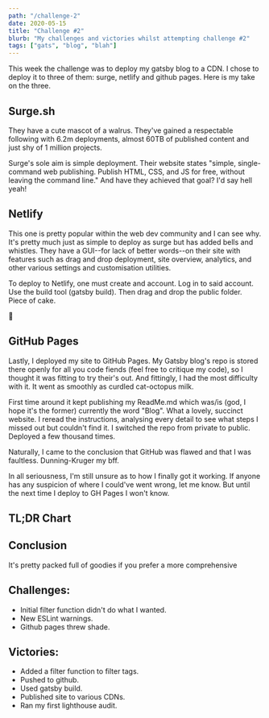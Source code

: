 ```yaml
---
path: "/challenge-2"
date: 2020-05-15
title: "Challenge #2"
blurb: "My challenges and victories whilst attempting challenge #2"
tags: ["gats", "blog", "blah"]
---
```


This week the challenge was to deploy my gatsby blog to a CDN. I chose to deploy it to three of them: surge, netlify and github pages. Here is my take on the three.

## Surge.sh

They have a cute mascot of a walrus. They've gained a respectable following with 6.2m deployments, almost 60TB of published content and just shy of 1 million projects.

Surge's sole aim is simple deployment. Their website states "simple, single-command web publishing. Publish HTML, CSS, and JS for free, without leaving the command line." And have they achieved that goal? I'd say hell yeah!

## Netlify

This one is pretty popular within the web dev community and I can see why. It's pretty much just as simple to deploy as surge but has added bells and whistles. They have a GUI--for lack of better words--on their site with features such as drag and drop deployment, site overview, analytics, and other various settings and customisation utilities.

To deploy to Netlify, one must create and account. Log in to said account. Use the build tool (gatsby build). Then drag and drop the public folder. Piece of cake.

🍰

## GitHub Pages

Lastly, I deployed my site to GitHub Pages. My Gatsby blog's repo is stored there openly for all you code fiends (feel free to critique my code), so I thought it was fitting to try their's out. And fittingly, I had the most difficulty with it. It went as smoothly as curdled cat-octopus milk.

First time around it kept publishing my ReadMe.md which was/is (god, I hope it's the former) currently the word "Blog". What a lovely, succinct website. I reread the instructions, analysing every detail to see what steps I missed out but couldn't find it. I switched the repo from private to public. Deployed a few thousand times.

Naturally, I came to the conclusion that GitHub was flawed and that I was faultless. Dunning-Kruger my bff.

In all seriousness, I'm still unsure as to how I finally got it working. If anyone has any suspicion of where I could've went wrong, let me know. But until the next time I deploy to GH Pages I won't know.

## TL;DR Chart

## Conclusion

It's pretty packed full of goodies if you prefer a more comprehensive

<div class="summary">
  <h2>
    Challenges:
  </h2>
  <ul>
    <li>Initial filter function didn't do what I wanted.</li>
    <li>New ESLint warnings.</li>
    <li>Github pages threw shade.</li>
  </ul>
  <h2>
    Victories:
  </h2>
  <ul>
    <li>Added a filter function to filter tags.</li>
    <li>Pushed to github.</li>
    <li>Used gatsby build.</li>
    <li>Published site to various CDNs.</li>
    <li>Ran my first lighthouse audit.</li>
  </ul>
</div>
